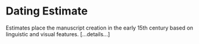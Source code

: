 # Dating Estimate
Estimates place the manuscript creation in the early 15th century based on linguistic and visual features.
[...details...]